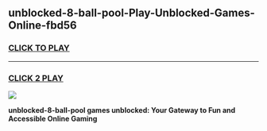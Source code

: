 
## unblocked-8-ball-pool-Play-Unblocked-Games-Online-fbd56
<h3>
<a href="https://premium76.site?title=unblocked-8-ball-pool&ref=25A">CLICK TO PLAY</a></h3>
<hr>

<h3>
<a href="https://premium76.site?title=unblocked-8-ball-pool&ref=25A">CLICK 2 PLAY</a>
  
</h3>

<a href="https://premium76.site?title=unblocked-8-ball-pool&ref=25A"><img src="https://clearcache.store/games.png"></a>


**unblocked-8-ball-pool games unblocked: Your Gateway to Fun and Accessible Online Gaming**
